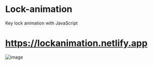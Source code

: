 # Lock-animation

Key lock animation with JavaScript
# https://lockanimation.netlify.app

![image](https://user-images.githubusercontent.com/81018331/182020554-c31fa678-e065-47c4-89a9-899e0703d93b.png)
